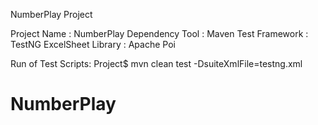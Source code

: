 NumberPlay Project

Project Name 		: NumberPlay
Dependency Tool		: Maven
Test Framework		: TestNG
ExcelSheet Library	: Apache Poi

Run of Test Scripts: 
Project$  mvn clean test -DsuiteXmlFile=testng.xml
# NumberPlay
